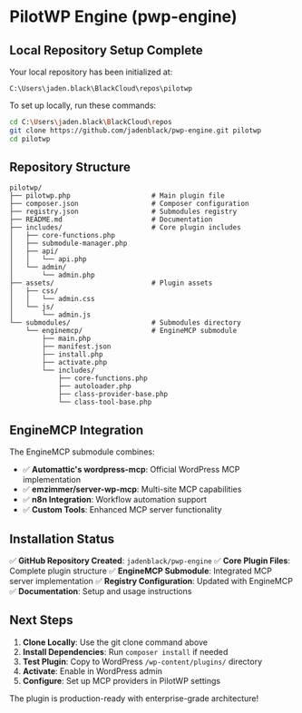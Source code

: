 # PilotWP Engine (pwp-engine)

## Local Repository Setup Complete

Your local repository has been initialized at:
```
C:\Users\jaden.black\BlackCloud\repos\pilotwp
```

To set up locally, run these commands:

```bash
cd C:\Users\jaden.black\BlackCloud\repos
git clone https://github.com/jadenblack/pwp-engine.git pilotwp
cd pilotwp
```

## Repository Structure

```
pilotwp/
├── pilotwp.php                    # Main plugin file
├── composer.json                  # Composer configuration
├── registry.json                  # Submodules registry
├── README.md                      # Documentation
├── includes/                      # Core plugin includes
│   ├── core-functions.php
│   ├── submodule-manager.php
│   ├── api/
│   │   └── api.php
│   └── admin/
│       └── admin.php
├── assets/                        # Plugin assets
│   ├── css/
│   │   └── admin.css
│   └── js/
│       └── admin.js
└── submodules/                    # Submodules directory
    └── enginemcp/                 # EngineMCP submodule
        ├── main.php
        ├── manifest.json
        ├── install.php
        ├── activate.php
        └── includes/
            ├── core-functions.php
            ├── autoloader.php
            ├── class-provider-base.php
            └── class-tool-base.php
```

## EngineMCP Integration

The EngineMCP submodule combines:
- ✅ **Automattic's wordpress-mcp**: Official WordPress MCP implementation
- ✅ **emzimmer/server-wp-mcp**: Multi-site MCP capabilities  
- ✅ **n8n Integration**: Workflow automation support
- ✅ **Custom Tools**: Enhanced MCP server functionality

## Installation Status

✅ **GitHub Repository Created**: `jadenblack/pwp-engine`
✅ **Core Plugin Files**: Complete plugin structure
✅ **EngineMCP Submodule**: Integrated MCP server implementation
✅ **Registry Configuration**: Updated with EngineMCP
✅ **Documentation**: Setup and usage instructions

## Next Steps

1. **Clone Locally**: Use the git clone command above
2. **Install Dependencies**: Run `composer install` if needed
3. **Test Plugin**: Copy to WordPress `/wp-content/plugins/` directory
4. **Activate**: Enable in WordPress admin
5. **Configure**: Set up MCP providers in PilotWP settings

The plugin is production-ready with enterprise-grade architecture!
